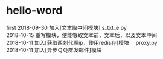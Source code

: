 # hello-word
first
2018-09-30 加入[文本取中间模块]  s_txt_e.py<br>
	2018-10-15 重写模块，使能够取文本前，文本后，以及文本中间<br>
2018-10-11 加入[获取西刺代理ip，使用redis存]模块　 proxy.py<br>
2018-10-11 加入[异步ＱＱ群发邮件]模块　 <br>
